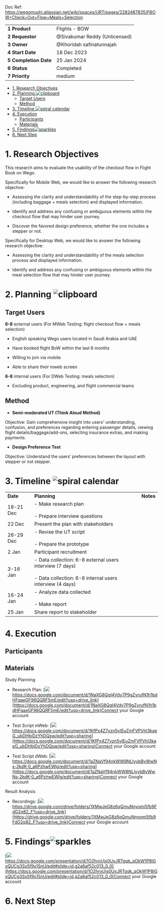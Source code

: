 Doc Ref: https://wegomushi.atlassian.net/wiki/spaces/URT/pages/2282487835/FBOW+Check+Out+Flow+Meals+Selection

|   |   |
|---|---|
|**1 Product**|Flights - BOW|
|**2 Requestor**|@Sivakumar Reddy (Unlicensed)|
|**3 Owner**|@Khoridah safinatunnajah|
|**4 Start Date**|18 Dec 2023|
|**5 Completion Date**|25 Jan 2024|
|**6 Status**|Completed|
|**7 Priority**|medium|

- [1. Research Objectives](https://wegomushi.atlassian.net/wiki/spaces/URT/pages/2282487835/FBOW+Check+Out+Flow+Meals+Selection#1.-Research-Objectives) 
- [2. Planning ![clipboard](https://pf-emoji-service--cdn.us-east-1.prod.public.atl-paas.net/standard/ef8b0642-7523-4e13-9fd3-01b65648acf6/32x32/1f4cb.png)](https://wegomushi.atlassian.net/wiki/spaces/URT/pages/2282487835/FBOW+Check+Out+Flow+Meals+Selection#2.-Planning-%F0%9F%93%8B)  
    - [Target Users](https://wegomushi.atlassian.net/wiki/spaces/URT/pages/2282487835/FBOW+Check+Out+Flow+Meals+Selection#Target-Users)
    - [Method](https://wegomushi.atlassian.net/wiki/spaces/URT/pages/2282487835/FBOW+Check+Out+Flow+Meals+Selection#Method)
- [3. Timeline ![spiral calendar](https://pf-emoji-service--cdn.us-east-1.prod.public.atl-paas.net/standard/ef8b0642-7523-4e13-9fd3-01b65648acf6/32x32/1f5d3.png)](https://wegomushi.atlassian.net/wiki/spaces/URT/pages/2282487835/FBOW+Check+Out+Flow+Meals+Selection#3.-Timeline-%F0%9F%97%93%EF%B8%8F) 
- [4. Execution](https://wegomushi.atlassian.net/wiki/spaces/URT/pages/2282487835/FBOW+Check+Out+Flow+Meals+Selection#4.-Execution)
    - [Participants](https://wegomushi.atlassian.net/wiki/spaces/URT/pages/2282487835/FBOW+Check+Out+Flow+Meals+Selection#Participants)
    - [Materials](https://wegomushi.atlassian.net/wiki/spaces/URT/pages/2282487835/FBOW+Check+Out+Flow+Meals+Selection#Materials)
- [5. Findings![sparkles](https://pf-emoji-service--cdn.us-east-1.prod.public.atl-paas.net/standard/ef8b0642-7523-4e13-9fd3-01b65648acf6/32x32/2728.png)](https://wegomushi.atlassian.net/wiki/spaces/URT/pages/2282487835/FBOW+Check+Out+Flow+Meals+Selection#5.-Findings%E2%9C%A8)
- [6. Next Step](https://wegomushi.atlassian.net/wiki/spaces/URT/pages/2282487835/FBOW+Check+Out+Flow+Meals+Selection#6.-Next-Step)

# 1. Research Objectives 

This research aims to evaluate the usability of the checkout flow in Flight Book on Wego.

Specifically for Mobile Web, we would like to answer the following research objective:

- Assessing the clarity and understandability of the step-by-step process (including baggage + meals selection) and displayed information.
    
- Identify and address any confusing or ambiguous elements within the checkout flow that may hinder user journey.
    
- Discover the favored design preference, whether the one includes a stepper or not.
    

Specifically for Desktop Web, we would like to answer the following research objective:

- Assessing the clarity and understandability of the meals selection process and displayed information.
    
- Identify and address any confusing or ambiguous elements within the meal selection flow that may hinder user journey.
    

# 2. Planning ![clipboard](https://wegomushi.atlassian.net/gateway/api/emoji/a7e53b72-ded0-45e3-8d7c-fd3573f46f1d/1f4cb/path?scale=MDPI) 

## Target Users

**6-8** external users (For MWeb Testing: flight checkout flow + meals selection)

- English speaking Wego users located in Saudi Arabia and UAE
    
- Have booked flight BoW within the last 6 months
    
- Willing to join via mobile
    
- Able to share their mweb screen 
    

**6-8** internal users (For DWeb Testing: meals selection)

- Excluding product, engineering, and flight commercial teams
    

## Method

- **Semi-moderated UT (Think Aloud Method)**
    

Objective: Gain comprehensive insight into users' understanding, confusion, and preferences regarding entering passenger details, viewing flight details/baggage/add-ons, selecting insurance extras, and making payments.

- **Design Preference Test**
    

Objective: Understand the users’ preferences between the layout with stepper or not stepper.

# 3. Timeline ![spiral calendar](https://wegomushi.atlassian.net/gateway/api/emoji/a7e53b72-ded0-45e3-8d7c-fd3573f46f1d/1f5d3/path?scale=MDPI)

|   |   |   |
|---|---|---|
|**Date**|**Planning**|**Notes**|
|18-21 Dec|- Make research plan<br>    <br>- Prepare interview questions||
|22 Dec|Present the plan with stakeholders||
|26-29 Dec|- Revise the UT script<br>    <br>- Prepare the prototype||
|2 Jan|Participant recruitment||
|3-16 Jan|- Data collection: 6-8 external users interview (7 days)  <br>    <br>- Data collection: 6-8 internal users interview (4 days)||
|16-24 Jan|- Analyze data collected <br>    <br>- Make report||
|25 Jan|Share report to stakeholder||

# 4. Execution

## Participants

## Materials

Study Planning

- Research Plan: [![](https://developers.google.com/drive/images/drive_icon.png)https://docs.google.com/document/d/1NaXG8QgI4Vdy7P9gZyrufN1h1bdHFgaeGF96QQRF5mE/edit?usp=drive_link](https://docs.google.com/document/d/1NaXG8QgI4Vdy7P9gZyrufN1h1bdHFgaeGF96QQRF5mE/edit?usp=drive_link)Connect your Google account
    
- Test Script mWeb: [![](https://developers.google.com/drive/images/drive_icon.png)https://docs.google.com/document/d/1KfPx4Z7vzn5vIEuZmFVPVhI3kaeG_ubDHbjDzYhDQsw/edit?usp=sharing](https://docs.google.com/document/d/1KfPx4Z7vzn5vIEuZmFVPVhI3kaeG_ubDHbjDzYhDQsw/edit?usp=sharing)Connect your Google account
    
- Test Script dWeb: [![](https://developers.google.com/drive/images/drive_icon.png)https://docs.google.com/document/d/1aZNaVf94nkWW8NLlyvbByWwNs-2kdK-0_a6PzhwEWlg/edit?usp=sharing](https://docs.google.com/document/d/1aZNaVf94nkWW8NLlyvbByWwNs-2kdK-0_a6PzhwEWlg/edit?usp=sharing)Connect your Google account
    

Result Analysis

- Recordings: [![](https://developers.google.com/drive/images/drive_icon.png)https://drive.google.com/drive/folders/1XMwJeG8z6qQmuNnyomi5fb9FdG2q82_F?usp=drive_link](https://drive.google.com/drive/folders/1XMwJeG8z6qQmuNnyomi5fb9FdG2q82_F?usp=drive_link)Connect your Google account
    

# 5. Findings![sparkles](https://wegomushi.atlassian.net/gateway/api/emoji/a7e53b72-ded0-45e3-8d7c-fd3573f46f1d/2728/path?scale=MDPI)

[![](https://developers.google.com/drive/images/drive_icon.png)https://docs.google.com/presentation/d/1O2hroUjs0UxJRTgqk_qOkW1P8lGxQUCg3Sx5f9s1SnU/edit#slide=id.g2a6af52c013_0_0](https://docs.google.com/presentation/d/1O2hroUjs0UxJRTgqk_qOkW1P8lGxQUCg3Sx5f9s1SnU/edit#slide=id.g2a6af52c013_0_0)Connect your Google account

# 6. Next Step